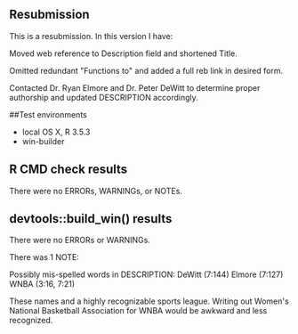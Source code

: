 ## Resubmission
This is a resubmission. In this version I have: 

Moved web reference to Description field and shortened Title.

Omitted redundant "Functions to" and added a full reb link in desired form.

Contacted Dr. Ryan Elmore and Dr. Peter DeWitt to determine proper authorship and updated DESCRIPTION accordingly. 

##Test environments
* local OS X, R 3.5.3
* win-builder

## R CMD check results
There were no ERRORs, WARNINGs, or NOTEs.

## devtools::build_win() results
There were no ERRORs or WARNINGs.

There was 1 NOTE:

Possibly mis-spelled words in DESCRIPTION:
  DeWitt (7:144)
  Elmore (7:127)
  WNBA (3:16, 7:21)
  
These names and a highly recognizable sports league. Writing out Women's National Basketball Association for WNBA would be awkward and less recognized. 
